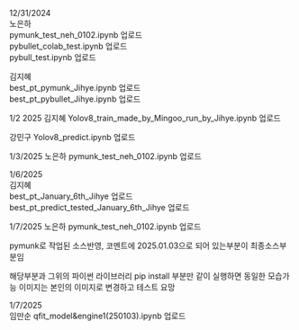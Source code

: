 12/31/2024     
노은하    
pymunk_test_neh_0102.ipynb 업로드   
pybullet_colab_test.ipynb 업로드    
pybull_test.ipynb 업로드    

김지혜    
best_pt_pymunk_Jihye.ipynb 업로드         
best_pt_pybullet_Jihye.ipynb 업로드    

        
1/2 2025
김지혜 
Yolov8_train_made_by_Mingoo_run_by_Jihye.ipynb 업로드     

강민구 
Yolov8_predict.ipynb 업로드

      
1/3/2025
노은하
pymunk_test_neh_0102.ipynb 업로드

      
1/6/2025      
김지혜    
best_pt_January_6th_Jihye 업로드   
best_pt_predict_tested_January_6th_Jihye 업로드    

         
1/7/2025
노은하
pymunk_test_neh_0102.ipynb 업로드

pymunk로 작업된 소스반영, 코멘트에 2025.01.03으로 되어 있는부분이 최종소스부분임

해당부분과 그위의 파이썬 라이브러리 pip install 부분만 같이 실행하면 동일한 모습가능
이미지는 본인의 이미지로 변경하고 테스트 요망

         
1/7/2025   
임만순
qfit_model&engine1(250103).ipynb 업로드   

